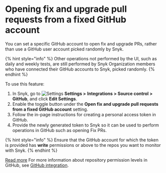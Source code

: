 # Opening fix and upgrade pull requests from a fixed GitHub account

You can set a specific GitHub account to open fix and upgrade PRs, rather than use a GitHub user account picked randomly by Snyk.

{% hint style="info" %}
Other operations not performed by the UI, such as daily and weekly tests, are still performed by Snyk Organization members who have connected their GitHub accounts to Snyk, picked randomly.
{% endhint %}

To use this feature:

1. In Snyk, go to <img src="../../../.gitbook/assets/cog_icon.png" alt="Settings" data-size="line"> **Settings >** **Integrations > Source control > GitHub**, and click **Edit Settings**.
2. Enable the toggle button under the **Open fix and upgrade pull requests from a fixed GitHub account** setting.
3. Follow the in-page instructions for creating a personal access token in GitHub.
4. Provide the newly generated token to Snyk so it can be used to perform operations in GitHub such as opening Fix PRs.

{% hint style="info" %}
Ensure that the GitHub account for which the token is provided has **write** permissions or above to the repos you want to monitor with Snyk.
{% endhint %}

[Read more](https://docs.snyk.io/integrations/git-repository-scm-integrations/github-integration) For more information about repository permission levels in GitHub, see [GitHub integration](../snyk-github-integration.md).
